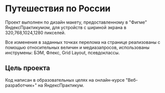 # Путешествия по России

Проект выполнен по дизайн макету, предоставленному в "Фигме" ЯндексПрактикумом, для устройств с шириной экрана в 320,768,1024,1280 пикселей.

Все изменения в  заданных точках перелома на странице реализованы с помощью относительных величин и медиазапросов, использованы инструмены: БЭМ, Флекс, Grid Layout, псевдоклассы.

## Цель проекта

Код написан в образовательных целях на онлайн-курсе "Веб-разработчик+" на ЯндексПрактикум.
